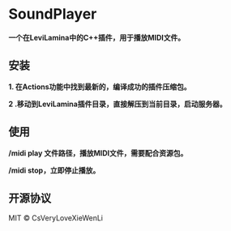 # SoundPlayer

**一个在LeviLamina中的C++插件，用于播放MIDI文件。**

## 安装

**1. 在Actions功能中找到最新的，编译成功的插件压缩包。**

**2 .移动到LeviLamina插件目录，直接解压到当前目录，启动服务器。**

## 使用

**/midi play 文件路径，播放MIDI文件，需要配合资源包。**

**/midi stop，立即停止播放。**

## 开源协议

MIT © CsVeryLoveXieWenLi
